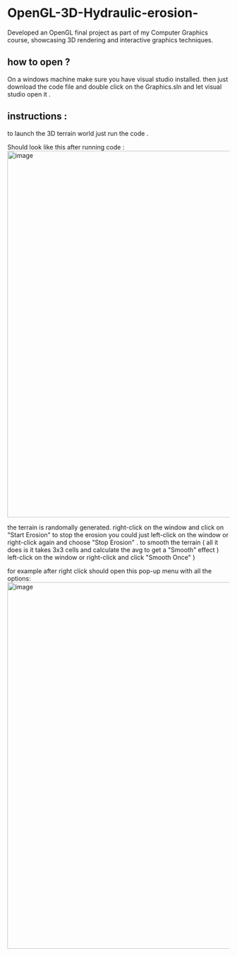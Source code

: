 # OpenGL-3D-Hydraulic-erosion-
Developed an OpenGL final project as part of my Computer Graphics course, showcasing 3D rendering and interactive graphics techniques. 

## how to open ? 
On a windows machine make sure you have visual studio installed.
then just download the code file and double click on the Graphics.sln and let visual studio open  it .




## instructions :
to launch the 3D terrain world just run the code . 

Should look like this after running code :
<img width="802" height="832" alt="image" src="https://github.com/user-attachments/assets/0b64f47e-1fe7-4247-8568-40b2e2c62e3c" />

the terrain is randomally generated. 
right-click on the window and click on "Start Erosion" 
to stop the erosion you could just left-click on the window or right-click again and choose "Stop Erosion" .
to smooth the terrain ( all it does is it takes 3x3 cells and calculate the avg to get a "Smooth" effect ) left-click on the window or right-click and click "Smooth Once" )


for example after right click should open this pop-up menu with all the options:
<img width="802" height="832" alt="image" src="https://github.com/user-attachments/assets/9db05fa6-9f40-43d9-9d42-a2d2511c5c1b" />


